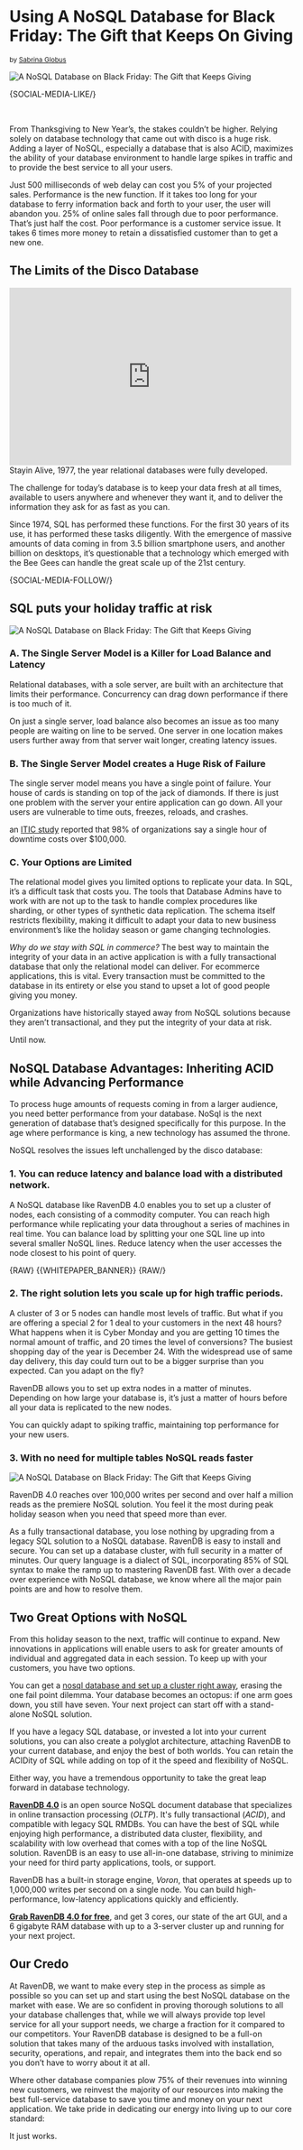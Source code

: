 # Using A NoSQL Database for Black Friday: The Gift that Keeps On Giving
<small>by <a href="https://www.linkedin.com/in/sabrina-globus-3609ba34/" rel="nofollow">Sabrina Globus</a></small>

<div class="article-img figure text-center">
  <img src="images/nosql-database-on-black-friday-ravendb-document-database.jpg" alt="A NoSQL Database on Black Friday: The Gift that Keeps Giving" class="img-responsive img-thumbnail">
</div>

{SOCIAL-MEDIA-LIKE/}

<br/>

From Thanksgiving to New Year’s, the stakes couldn’t be higher. Relying solely on database technology that came out with disco is a huge risk. Adding a layer of NoSQL, especially a database that is also ACID, maximizes the ability of your database environment to handle large spikes in traffic and to provide the best service to all your users. 

Just 500 milliseconds of web delay can cost you 5% of your projected sales. Performance is the new function. If it takes too long for your database to ferry information back and forth to your user, the user will abandon you. 25% of online sales fall through due to poor performance. That’s just half the cost. Poor performance is a customer service issue. It takes 6 times more money to retain a dissatisfied customer than to get a new one.

## The Limits of the Disco Database

<div class="youtube-frame youtube-frame--right">
    <div class="embed-responsive embed-responsive-16by9">
        <iframe class="embed-responsive-item" width="500" height="315" src="https://www.youtube.com/embed/I_izvAbhExY" frameborder="0" allowfullscreen></iframe>
    </div>
    <div class="caption">Stayin Alive, 1977, the year relational databases were fully developed.</div>
</div>

The challenge for today’s database is to keep your data fresh at all times, available to users anywhere and whenever they want it, and to deliver the information they ask for as fast as you can. 

Since 1974, SQL has performed these functions. For the first 30 years of its use, it has performed these tasks diligently. With the emergence of massive amounts of data coming in from 3.5 billion smartphone users, and another billion on desktops, it’s questionable that a technology which emerged with the Bee Gees can handle the great scale up of the 21st century. 

{SOCIAL-MEDIA-FOLLOW/}

## SQL puts your holiday traffic at risk

<img class="floating-right" alt="A NoSQL Database on Black Friday: The Gift that Keeps Giving" src="images/time-is-money.jpg" />

### A. The Single Server Model is a Killer for Load Balance and Latency

Relational databases, with a sole server, are built with an architecture that limits their performance.  Concurrency can drag down performance if there is too much of it. 

On just a single server, load balance also becomes an issue as too many people are waiting on line to be served. One server in one location makes users further away from that server wait longer, creating latency issues. 

### B. The Single Server Model creates a Huge Risk of Failure

The single server model means you have a single point of failure. Your house of cards is standing on top of the jack of diamonds. If there is just one problem with the server your entire application can go down. All your users are vulnerable to time outs, freezes, reloads, and crashes. 

an <a href="https://itic-corp.com/blog/2016/08/cost-of-hourly-downtime-soars-81-of-enterprises-say-it-exceeds-300k-on-average/" rel="nofollow">ITIC study</a> reported that 98% of organizations say a single hour of downtime costs over $100,000.

### C. Your Options are Limited

The relational model gives you limited options to replicate your data. In SQL, it’s a difficult task that costs you. The tools that Database Admins have to work with are not up to the task to handle complex procedures like sharding, or other types of synthetic data replication. The schema itself restricts flexibility, making it difficult to adapt your data to new business environment’s like the holiday season or game changing technologies. 

*Why do we stay with SQL in commerce?* The best way to maintain the integrity of your data in an active application is with a fully transactional database that only the relational model can deliver. For ecommerce applications, this is vital. Every transaction must be committed to the database in its entirety or else you stand to upset a lot of good people giving you money.

Organizations have historically stayed away from NoSQL solutions because they aren’t transactional, and they put the integrity of your data at risk. 

Until now.

## NoSQL Database Advantages: Inheriting ACID while Advancing Performance

To process huge amounts of requests coming in from a larger audience, you need better performance from your database. NoSql is the next generation of database that’s designed specifically for this purpose. In the age where performance is king, a new technology has assumed the throne. 

NoSQL resolves the issues left unchallenged by the disco database:

### 1. You can reduce latency and balance load with a distributed network.

A NoSQL database like RavenDB  4.0 enables you to set up a cluster of nodes, each consisting of a commodity computer. You can reach high performance while replicating your data throughout a series of machines in real time. You can balance load by splitting your one SQL line up into several smaller NoSQL lines. Reduce latency when the user accesses the node closest to his point of query. 

{RAW}
{{WHITEPAPER_BANNER}}
{RAW/}

### 2. The right solution lets you scale up for high traffic periods. 

A cluster of 3 or 5 nodes can handle most levels of traffic. But what if you are offering a special 2 for 1 deal to your customers in the next 48 hours? What happens when it is Cyber Monday and you are getting 10 times the normal amount of traffic, and 20 times the level of conversions? The busiest shopping day of the year is December 24. With the widespread use of same day delivery, this day could turn out to be a bigger surprise than you expected. Can you adapt on the fly?

RavenDB allows you to set up extra nodes in a matter of minutes. Depending on how large your database is, it’s just a matter of hours before all your data is replicated to the new nodes. 

You can quickly adapt to spiking traffic, maintaining top performance for your new users. 

### 3. With no need for multiple tables NoSQL reads faster

<img class="floating-left" alt="A NoSQL Database on Black Friday: The Gift that Keeps Giving" src="images/enjoy-the-data.jpg" />

RavenDB 4.0 reaches over 100,000 writes per second and over half a million reads as the premiere NoSQL solution. You feel it the most during peak holiday season when you need that speed more than ever. 

As a fully transactional database, you lose nothing by upgrading from a legacy SQL solution to a NoSQL database. RavenDB is easy to install and secure. You can set up a database cluster, with full security in a matter of minutes. Our query language is a dialect of SQL, incorporating 85% of SQL syntax to make the ramp up to mastering RavenDB fast. With over a decade over experience with NoSQL database, we know where all the major pain points are and how to resolve them. 

## Two Great Options with NoSQL

From this holiday season to the next, traffic will continue to expand. New innovations in applications will enable users to ask for greater amounts of individual and aggregated data in each session. To keep up with your customers, you have two options. 

You can get a [nosql database and set up a cluster right away](https://ravendb.net/buy), erasing the one fail point dilemma. Your database becomes an octopus: if one arm goes down, you still have seven. Your next project can start off with a stand-alone NoSQL solution.

If you have a legacy SQL database, or invested a lot into your current solutions, you can also create a polyglot architecture, attaching RavenDB to your current database, and enjoy the best of both worlds. You can retain the ACIDity of SQL while adding on top of it the speed and flexibility of NoSQL. 

Either way, you have a tremendous opportunity to take the great leap forward in database technology. 

<div class="bottom-line">
<p>
    <a href="https://ravendb.net/"><strong>RavenDB 4.0</strong></a> is an open source NoSQL document database that specializes in online transaction processing (<em>OLTP</em>). It's fully transactional (<em>ACID</em>), and compatible with legacy SQL RMDBs. You can have the best of SQL while enjoying high performance, a distributed data cluster, flexibility, and scalability with low overhead that comes with a top of the line NoSQL solution. RavenDB is an easy to use all-in-one database, striving to minimize your need for third party applications, tools, or support.</p>
<p>RavenDB has a built-in storage engine, <em>Voron</em>, that operates at speeds up to 1,000,000 writes per second on a single node. You can build high-performance, low-latency applications quickly and efficiently. <a href="https://ravendb.net/downloads#server/dev">
</p>

<p><strong>Grab RavenDB 4.0 for free</strong></a>, and get 3 cores, our state of the art GUI, and a 6 gigabyte RAM database with up to a 3-server cluster up and running for your next project.</p>
</div>

## Our Credo

At RavenDB, we want to make every step in the process as simple as possible so you can set up and start using the best NoSQL database on the market with ease. We are so confident in proving thorough solutions to all your database challenges that, while we will always provide top level service for all your support needs, we charge a fraction for it compared to our competitors. Your RavenDB database is designed to be a full-on solution that takes many of the arduous tasks involved with installation, security, operations, and repair, and integrates them into the back end so you don’t have to worry about it at all. 

Where other database companies plow 75% of their revenues into winning new customers, we reinvest the majority of our resources into making the best full-service database to save you time and money on your next application. We take pride in dedicating our energy into living up to our core standard:

It just works. 
